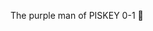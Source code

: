 The purple man of PISKEY 0-1 🍺

<!---
UKRAiNIANboi/UKRAiNIANboi is a ✨ special ✨ repository because its `README.md` (this file) appears on your GitHub profile.
You can click the Preview link to take a look at your changes.
--->

